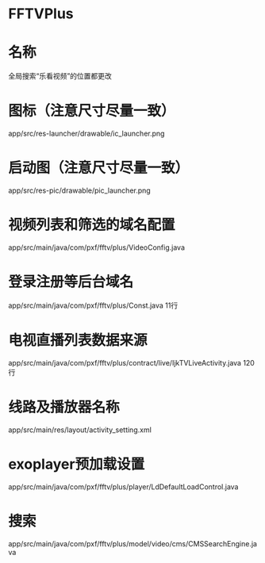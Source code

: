 # FFTVPlus

# 名称
全局搜索“乐看视频”的位置都更改

# 图标（注意尺寸尽量一致）
app/src/res-launcher/drawable/ic_launcher.png

# 启动图（注意尺寸尽量一致）
app/src/res-pic/drawable/pic_launcher.png

# 视频列表和筛选的域名配置
app/src/main/java/com/pxf/fftv/plus/VideoConfig.java

# 登录注册等后台域名
app/src/main/java/com/pxf/fftv/plus/Const.java 11行

# 电视直播列表数据来源
app/src/main/java/com/pxf/fftv/plus/contract/live/IjkTVLiveActivity.java 120行

# 线路及播放器名称
app/src/main/res/layout/activity_setting.xml

# exoplayer预加载设置
app/src/main/java/com/pxf/fftv/plus/player/LdDefaultLoadControl.java

# 搜索
app/src/main/java/com/pxf/fftv/plus/model/video/cms/CMSSearchEngine.java

